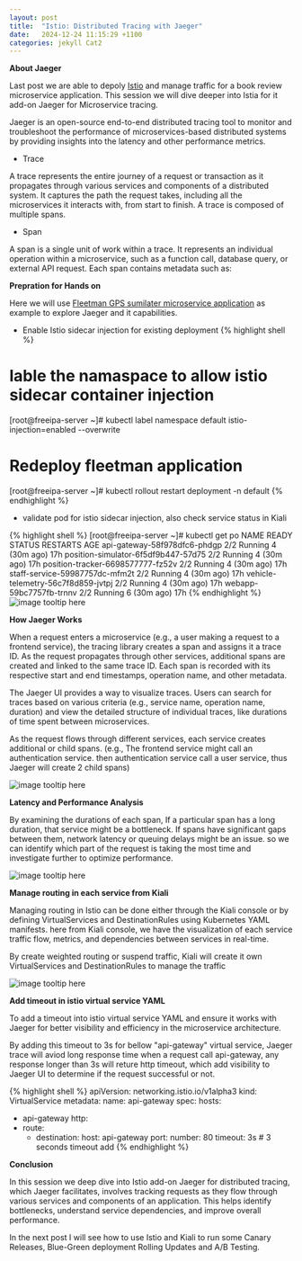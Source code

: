 ```yaml
---
layout: post
title:  "Istio: Distributed Tracing with Jaeger"
date:   2024-12-24 11:15:29 +1100
categories: jekyll Cat2
---
```


<b>About Jaeger</b>

Last post we are able to depoly [Istio](https://zackz.online/jekyll/cat2/2024/05/22/istio.html) and manage traffic for a book review microservice application. This session we will dive deeper into Istia for it add-on Jaeger for Microservice tracing.

Jaeger is an open-source end-to-end distributed tracing tool to monitor and troubleshoot the performance of microservices-based distributed systems by providing insights into the latency and other performance metrics.

- Trace

A trace represents the entire journey of a request or transaction as it propagates through various services and components of a distributed system. It captures the path the request takes, including all the microservices it interacts with, from start to finish. A trace is composed of multiple spans.

- Span

A span is a single unit of work within a trace. It represents an individual operation within a microservice, such as a function call, database query, or external API request. Each span contains metadata such as:

<b>Prepration for Hands on</b>

Here we will use [Fleetman GPS sumilater microservice application](https://github.com/DickChesterwood/k8s-fleetman) as example to explore Jaeger and it capabilities.

- Enable Istio sidecar injection for existing deployment 
{% highlight shell %}
# lable the namaspace to allow istio sidecar container injection
[root@freeipa-server ~]# kubectl label namespace default istio-injection=enabled --overwrite

# Redeploy fleetman application
[root@freeipa-server ~]# kubectl rollout restart deployment -n default
{% endhighlight %}

- validate pod for istio sidecar injection, also check service status in Kiali

{% highlight shell %}
[root@freeipa-server ~]# kubectl get po
NAME                                                        READY   STATUS    RESTARTS       AGE
api-gateway-58f978dfc6-phdgp                                2/2     Running   4 (30m ago)    17h
position-simulator-6f5df9b447-57d75                         2/2     Running   4 (30m ago)    17h
position-tracker-6698577777-fz52v                           2/2     Running   4 (30m ago)    17h
staff-service-59987757dc-mfm2t                              2/2     Running   4 (30m ago)    17h
vehicle-telemetry-56c7f8d859-jvtpj                          2/2     Running   4 (30m ago)    17h
webapp-59bc7757fb-trnnv                                     2/2     Running   6 (30m ago)    17h
{% endhighlight %}
![image tooltip here](/assets/istio2-2.png)

<b>How Jaeger Works</b>

When a request enters a microservice (e.g., a user making a request to a frontend service), the tracing library creates a span and assigns it a trace ID. As the request propagates through other services, additional spans are created and linked to the same trace ID. Each span is recorded with its respective start and end timestamps, operation name, and other metadata.

The Jaeger UI provides a way to visualize traces. Users can search for traces based on various criteria (e.g., service name, operation name, duration) and view the detailed structure of individual traces, like durations of time spent between microservices.

As the request flows through different services, each service creates additional or child spans. (e.g., The frontend service might call an authentication service. then authentication service call a user service, thus Jaeger will create 2 child spans)

![image tooltip here](/assets/istio2-1.png)

<b>Latency and Performance Analysis</b>

By examining the durations of each span, If a particular span has a long duration, that service might be a bottleneck.
If spans have significant gaps between them, network latency or queuing delays might be an issue. so we can identify which part of the request is taking the most time and investigate further to optimize performance.

![image tooltip here](/assets/istio2-4.png)

<b>Manage routing in each service from Kiali </b>

Managing routing in Istio can be done either through the Kiali console or by defining VirtualServices and DestinationRules using Kubernetes YAML manifests. here from Kiali console, we have the visualization of each service traffic flow, metrics, and dependencies between services in real-time.

By create weighted routing or suspend traffic, Kiali will create it own VirtualServices and DestinationRules to manage the traffic

![image tooltip here](/assets/istio2-3.png)

<b>Add timeout in istio virtual service YAML</b>

To add a timeout into istio virtual service YAML and ensure it works with Jaeger for better visibility and efficiency in the microservice architecture. 

By adding this timeout to 3s for bellow "api-gateway" virtual service, Jaeger trace will aviod long response time when a request call api-gateway, any response longer than 3s will reture http timeout, which add visibility to Jaeger UI to determine if the request successful or not. 

{% highlight shell %}
apiVersion: networking.istio.io/v1alpha3
kind: VirtualService
metadata:
  name: api-gateway
spec:
  hosts:
  - api-gateway
  http:
  - route:
    - destination:
        host: api-gateway
        port:
          number: 80
    timeout: 3s # 3 seconds timeout add
{% endhighlight %}

<b> Conclusion</b>

In this session we deep dive into Istio add-on Jaeger for distributed tracing, which Jaeger facilitates, involves tracking requests as they flow through various services and components of an application. This helps identify bottlenecks, understand service dependencies, and improve overall performance.

In the next post I will see how to use Istio and Kiali to run some Canary Releases, Blue-Green deployment Rolling Updates and A/B Testing. 





